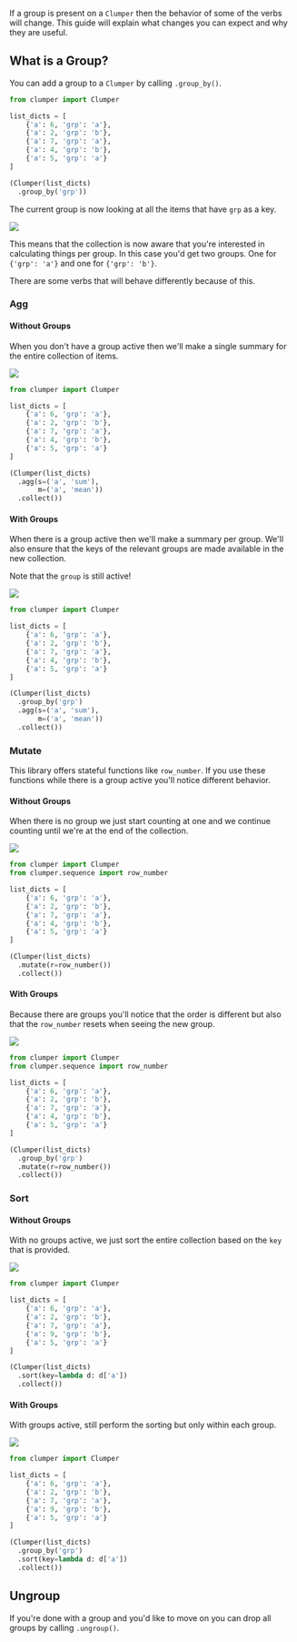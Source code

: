 If a group is present on a `Clumper` then the behavior
of some of the verbs will change. This guide will explain
what changes you can expect and why they are useful.

## What is a Group?

You can add a group to a `Clumper` by calling `.group_by()`.

```python
from clumper import Clumper

list_dicts = [
    {'a': 6, 'grp': 'a'},
    {'a': 2, 'grp': 'b'},
    {'a': 7, 'grp': 'a'},
    {'a': 4, 'grp': 'b'},
    {'a': 5, 'grp': 'a'}
]

(Clumper(list_dicts)
  .group_by('grp'))
```

The current group is now looking at all the items that have `grp` as a key.

![](../img/add_grp.png)

This means that the collection is now aware that you're interested
in calculating things per group. In this case you'd get two groups. One for
`{'grp': 'a'}` and one for `{'grp': 'b'}`.

There are some verbs that will behave differently because of this.

### Agg

#### Without Groups

When you don't have a group active then we'll make a single
summary for the entire collection of items.

![](../img/agg-without-group.png)

```python
from clumper import Clumper

list_dicts = [
    {'a': 6, 'grp': 'a'},
    {'a': 2, 'grp': 'b'},
    {'a': 7, 'grp': 'a'},
    {'a': 4, 'grp': 'b'},
    {'a': 5, 'grp': 'a'}
]

(Clumper(list_dicts)
  .agg(s=('a', 'sum'),
       m=('a', 'mean'))
  .collect())
```

#### With Groups

When there is a group active then we'll make a summary
per group. We'll also ensure that the keys of the relevant
groups are made available in the new collection.

Note that the `group` is still active!

![](../img/agg-with-group.png)

```python
from clumper import Clumper

list_dicts = [
    {'a': 6, 'grp': 'a'},
    {'a': 2, 'grp': 'b'},
    {'a': 7, 'grp': 'a'},
    {'a': 4, 'grp': 'b'},
    {'a': 5, 'grp': 'a'}
]

(Clumper(list_dicts)
  .group_by('grp')
  .agg(s=('a', 'sum'),
       m=('a', 'mean'))
  .collect())
```
### Mutate

This library offers stateful functions like `row_number`. If you use
these functions while there is a group active you'll notice different
behavior.

#### Without Groups

When there is no group we just start counting at one
and we continue counting until we're at the end of the
collection.

![](../img/mutate-without-group.png)

```python
from clumper import Clumper
from clumper.sequence import row_number

list_dicts = [
    {'a': 6, 'grp': 'a'},
    {'a': 2, 'grp': 'b'},
    {'a': 7, 'grp': 'a'},
    {'a': 4, 'grp': 'b'},
    {'a': 5, 'grp': 'a'}
]

(Clumper(list_dicts)
  .mutate(r=row_number())
  .collect())
```

#### With Groups

Because there are groups you'll notice that the order
is different but also that the `row_number` resets when
seeing the new group.

![](../img/mutate-with-group.png)

```python
from clumper import Clumper
from clumper.sequence import row_number

list_dicts = [
    {'a': 6, 'grp': 'a'},
    {'a': 2, 'grp': 'b'},
    {'a': 7, 'grp': 'a'},
    {'a': 4, 'grp': 'b'},
    {'a': 5, 'grp': 'a'}
]

(Clumper(list_dicts)
  .group_by('grp')
  .mutate(r=row_number())
  .collect())
```

### Sort

#### Without Groups

With no groups active, we just sort the entire collection
based on the `key` that is provided.

![](../img/sort-no-group.png)

```python
from clumper import Clumper

list_dicts = [
    {'a': 6, 'grp': 'a'},
    {'a': 2, 'grp': 'b'},
    {'a': 7, 'grp': 'a'},
    {'a': 9, 'grp': 'b'},
    {'a': 5, 'grp': 'a'}
]

(Clumper(list_dicts)
  .sort(key=lambda d: d['a'])
  .collect())
```

#### With Groups

With groups active, still perform the sorting but only
within each group.

![](../img/sort-with-group.png)

```python
from clumper import Clumper

list_dicts = [
    {'a': 6, 'grp': 'a'},
    {'a': 2, 'grp': 'b'},
    {'a': 7, 'grp': 'a'},
    {'a': 9, 'grp': 'b'},
    {'a': 5, 'grp': 'a'}
]

(Clumper(list_dicts)
  .group_by('grp')
  .sort(key=lambda d: d['a'])
  .collect())
```

## Ungroup

If you're done with a group and you'd like to move on you can drop all
groups by calling `.ungroup()`.
